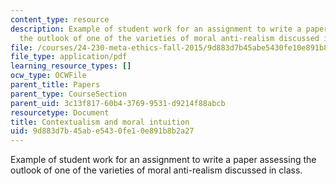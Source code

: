 ```yaml
---
content_type: resource
description: Example of student work for an assignment to write a paper assessing
  the outlook of one of the varieties of moral anti-realism discussed in class.
file: /courses/24-230-meta-ethics-fall-2015/9d883d7b45abe5430fe10e891b8b2a27_MIT24_230F15_FinalPaper.pdf
file_type: application/pdf
learning_resource_types: []
ocw_type: OCWFile
parent_title: Papers
parent_type: CourseSection
parent_uid: 3c13f817-60b4-3769-9531-d9214f88abcb
resourcetype: Document
title: Contextualism and moral intuition
uid: 9d883d7b-45ab-e543-0fe1-0e891b8b2a27
---
```

Example of student work for an assignment to write a paper assessing the outlook of one of the varieties of moral anti-realism discussed in class.

